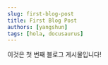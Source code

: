 ```yaml
---
slug: first-blog-post
title: First Blog Post
authors: [yangshun]
tags: [hola, docusaurus]
---
```


이것은 첫 번째 블로그 게시물입니다!


